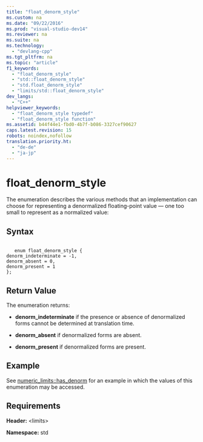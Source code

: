 ```yaml
---
title: "float_denorm_style"
ms.custom: na
ms.date: "09/22/2016"
ms.prod: "visual-studio-dev14"
ms.reviewer: na
ms.suite: na
ms.technology: 
  - "devlang-cpp"
ms.tgt_pltfrm: na
ms.topic: "article"
f1_keywords: 
  - "float_denorm_style"
  - "std::float_denorm_style"
  - "std.float_denorm_style"
  - "limits/std::float_denorm_style"
dev_langs: 
  - "C++"
helpviewer_keywords: 
  - "float_denorm_style typedef"
  - "float_denorm_style function"
ms.assetid: b44f44e1-fbd0-4b7f-b086-3327cef90627
caps.latest.revision: 15
robots: noindex,nofollow
translation.priority.ht: 
  - "de-de"
  - "ja-jp"
---
```

# float_denorm_style
The enumeration describes the various methods that an implementation can choose for representing a denormalized floating-point value — one too small to represent as a normalized value:  
  
## Syntax  
  
```  
  
   enum float_denorm_style {  
denorm_indeterminate = -1,  
denorm_absent = 0,  
denorm_present = 1  
};  
```  
  
## Return Value  
 The enumeration returns:  
  
-   **denorm_indeterminate** if the presence or absence of denormalized forms cannot be determined at translation time.  
  
-   **denorm_absent** if denormalized forms are absent.  
  
-   **denorm_present** if denormalized forms are present.  
  
## Example  
 See [numeric_limits::has_denorm](../vs140/numeric_limits--has_denorm.md) for an example in which the values of this enumeration may be accessed.  
  
## Requirements  
 **Header:** \<limits>  
  
 **Namespace:** std